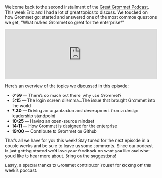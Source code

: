 Welcome back to the second installment of the [Great Grommet Podcast](http://blog.grommet.io/post/2016/02/10/great-grommet-podcast-episode-1/). This week Eric and I had a lot of great topics to discuss. We touched on how Grommet got started and answered one of the most common questions we get, “What makes Grommet so great for the enterprise?”

<iframe width="100%" height="166" scrolling="no" frameborder="no" src="https://w.soundcloud.com/player/?url=https%3A//api.soundcloud.com/tracks/248366699&amp;color=ff5500&amp;auto_play=false&amp;hide_related=false&amp;show_comments=true&amp;show_user=true&amp;show_reposts=false"></iframe>

Here’s an overview of the topics we discussed in this episode:

* **0:59** — There’s so much out there; why use Grommet?
* **5:15** — The login screen dilemma…The issue that brought Grommet into the world
* **7:30** — Driving an organization and development from a design leadership standpoint
* **10:25** — Having an open-source mindset
* **14:11** — How Grommet is designed for the enterprise
* **19:00** — Contribute to Grommet on Github

That’s all we have for you this week! Stay tuned for the next episode in a couple weeks and be sure to leave us some comments. Since our podcast is just getting started we’d love your feedback on what you like and what you’d like to hear more about. Bring on the suggestions!

Lastly, a special thanks to Grommet contributor Yousef for kicking off this week’s podcast.
